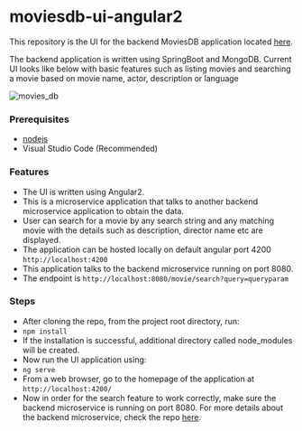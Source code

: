 # moviesdb-ui-angular2

This repository is the UI for the backend MoviesDB application located [here](https://github.com/phanikiranthaticharla/MoviesDB-SpringBoot-MongoDB). 

The backend application is written using SpringBoot and MongoDB. 
Current UI looks like below with basic features such as listing movies and searching a movie based on movie name, actor, description or language

![movies_db](https://user-images.githubusercontent.com/8190677/128803981-5ef6ffab-c04d-4b7a-b937-81e6a092f669.png)


### Prerequisites
* [nodejs](https://nodejs.org/en/download/)
* Visual Studio Code (Recommended) 

### Features 

* The UI is written using Angular2. 
* This is a microservice application that talks to another backend microservice application to obtain the data. 
* User can search for a movie by any search string and any matching movie with the details such as description, director name etc are displayed. 
* The application can be hosted locally on default angular port 4200 `http://localhost:4200` 
* This application talks to the backend microservice running on port 8080. 
* The endpoint is `http://localhost:8080/movie/search?query=queryparam`

### Steps 

* After cloning the repo, from the project root directory, run: 
* `npm install` 
* If the installation is successful, additional directory called node_modules will be created. 
* Now run the UI application using: 
* `ng serve`
* From a web browser, go to the homepage of the application at `http://localhost:4200/`
* Now in order for the search feature to work correctly, make sure the backend microservice is running on port 8080. For more details about the backend microservice, check the repo [here](https://github.com/phanikiranthaticharla/MoviesDB-SpringBoot-MongoDB).


